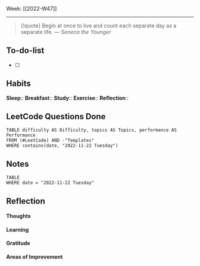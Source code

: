 Week: [[2022-W47]]
- - -
>[!quote]
> Begin at once to live and count each separate day as a separate life.
> — <cite>Seneca the Younger</cite>

## To-do-list
- [ ] 

## Habits
**Sleep**:: 
**Breakfast**::
**Study**:: 
**Exercise**:: 
**Reflection**:: 

## LeetCode Questions Done
```dataview
TABLE difficulty AS Difficulty, topics AS Topics, performance AS Performance
FROM (#LeetCode) AND -"Templates"
WHERE contains(date, "2022-11-22 Tuesday") 
```

## Notes
```dataview
TABLE
WHERE date = "2022-11-22 Tuesday"
```

## Reflection
#### Thoughts 
#### Learning 
#### Gratitude
#### Areas of Improvement